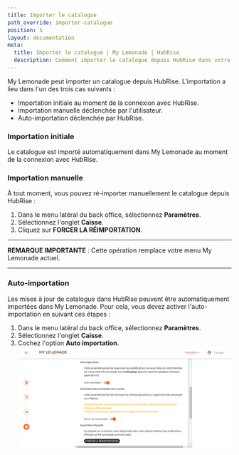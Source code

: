 ```yaml
---
title: Importer le catalogue
path_override: importer-catalogue
position: 5
layout: documentation
meta:
  title: Importer le catalogue | My Lemonade | HubRise
  description: Comment importer le catalogue depuis HubRise dans votre menu My Lemonade.
---
```


My Lemonade peut importer un catalogue depuis HubRise. L'importation a lieu dans l'un des trois cas suivants :

- Importation initiale au moment de la connexion avec HubRise.
- Importation manuelle déclenchée par l'utilisateur.
- Auto-importation déclenchée par HubRise.

### Importation initiale

Le catalogue est importé automatiquement dans My Lemonade au moment de la connexion avec HubRise.

### Importation manuelle

À tout moment, vous pouvez ré-importer manuellement le catalogue depuis HubRise :

1.  Dans le menu latéral du back office, sélectionnez **Paramètres**.
1.  Sélectionnez l'onglet **Caisse**.
1.  Cliquez sur **FORCER LA RÉIMPORTATION**.

---

**REMARQUE IMPORTANTE** : Cette opération remplace votre menu My Lemonade actuel.

---

### Auto-importation

Les mises à jour de catalogue dans HubRise peuvent être automatiquement importées dans My Lemonade. Pour cela, vous devez activer l'auto-importation en suivant ces étapes :

1.  Dans le menu latéral du back office, sélectionnez **Paramètres**.
1.  Sélectionnez l'onglet **Caisse**.
1.  Cochez l'option **Auto importation**.
    ![Associer les codes ref - Importer le catalogue](./images/002-catalog-import.png)
